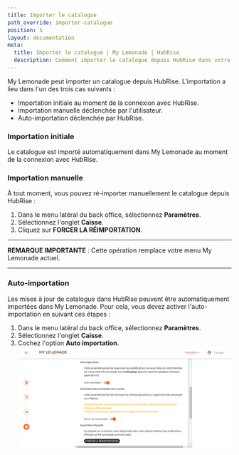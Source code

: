 ```yaml
---
title: Importer le catalogue
path_override: importer-catalogue
position: 5
layout: documentation
meta:
  title: Importer le catalogue | My Lemonade | HubRise
  description: Comment importer le catalogue depuis HubRise dans votre menu My Lemonade.
---
```


My Lemonade peut importer un catalogue depuis HubRise. L'importation a lieu dans l'un des trois cas suivants :

- Importation initiale au moment de la connexion avec HubRise.
- Importation manuelle déclenchée par l'utilisateur.
- Auto-importation déclenchée par HubRise.

### Importation initiale

Le catalogue est importé automatiquement dans My Lemonade au moment de la connexion avec HubRise.

### Importation manuelle

À tout moment, vous pouvez ré-importer manuellement le catalogue depuis HubRise :

1.  Dans le menu latéral du back office, sélectionnez **Paramètres**.
1.  Sélectionnez l'onglet **Caisse**.
1.  Cliquez sur **FORCER LA RÉIMPORTATION**.

---

**REMARQUE IMPORTANTE** : Cette opération remplace votre menu My Lemonade actuel.

---

### Auto-importation

Les mises à jour de catalogue dans HubRise peuvent être automatiquement importées dans My Lemonade. Pour cela, vous devez activer l'auto-importation en suivant ces étapes :

1.  Dans le menu latéral du back office, sélectionnez **Paramètres**.
1.  Sélectionnez l'onglet **Caisse**.
1.  Cochez l'option **Auto importation**.
    ![Associer les codes ref - Importer le catalogue](./images/002-catalog-import.png)
